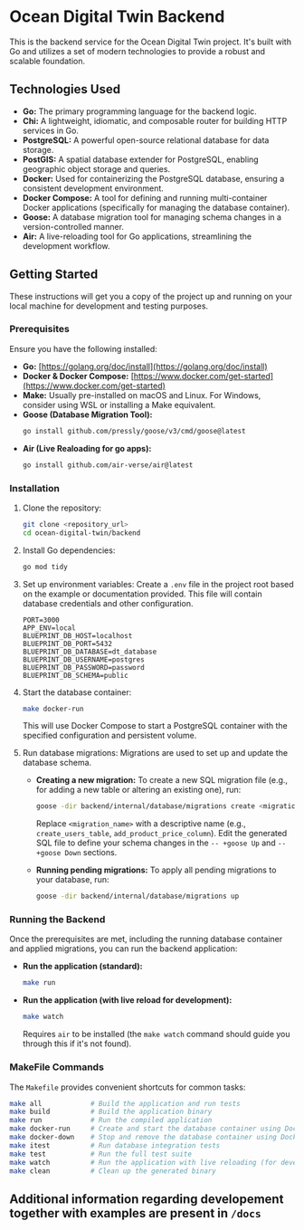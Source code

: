 # Ocean Digital Twin Backend

This is the backend service for the Ocean Digital Twin project. It's built with Go and utilizes a set of modern technologies to provide a robust and scalable foundation.

## Technologies Used

- **Go:** The primary programming language for the backend logic.
- **Chi:** A lightweight, idiomatic, and composable router for building HTTP services in Go.
- **PostgreSQL:** A powerful open-source relational database for data storage.
- **PostGIS:** A spatial database extender for PostgreSQL, enabling geographic object storage and queries.
- **Docker:** Used for containerizing the PostgreSQL database, ensuring a consistent development environment.
- **Docker Compose:** A tool for defining and running multi-container Docker applications (specifically for managing the database container).
- **Goose:** A database migration tool for managing schema changes in a version-controlled manner.
- **Air:** A live-reloading tool for Go applications, streamlining the development workflow.

## Getting Started

These instructions will get you a copy of the project up and running on your local machine for development and testing purposes.

### Prerequisites

Ensure you have the following installed:

- **Go:** [https://golang.org/doc/install](https://golang.org/doc/install)
- **Docker & Docker Compose:** [https://www.docker.com/get-started](https://www.docker.com/get-started)
- **Make:** Usually pre-installed on macOS and Linux. For Windows, consider using WSL or installing a Make equivalent.
- **Goose (Database Migration Tool):**
  ```bash
  go install github.com/pressly/goose/v3/cmd/goose@latest
  ```
- **Air (Live Realoading for go apps):**
  ```bash
  go install github.com/air-verse/air@latest
  ```

### Installation

1.  Clone the repository:

    ```bash
    git clone <repository_url>
    cd ocean-digital-twin/backend
    ```

2.  Install Go dependencies:

    ```bash
    go mod tidy
    ```

3.  Set up environment variables:
    Create a `.env` file in the project root based on the example or documentation provided. This file will contain database credentials and other configuration.

    ```
    PORT=3000
    APP_ENV=local
    BLUEPRINT_DB_HOST=localhost
    BLUEPRINT_DB_PORT=5432
    BLUEPRINT_DB_DATABASE=dt_database
    BLUEPRINT_DB_USERNAME=postgres
    BLUEPRINT_DB_PASSWORD=password
    BLUEPRINT_DB_SCHEMA=public
    ```

4.  Start the database container:

    ```bash
    make docker-run
    ```

    This will use Docker Compose to start a PostgreSQL container with the specified configuration and persistent volume.

5.  Run database migrations:
    Migrations are used to set up and update the database schema.

    - **Creating a new migration:**
      To create a new SQL migration file (e.g., for adding a new table or altering an existing one), run:

      ```bash
      goose -dir backend/internal/database/migrations create <migration_name> sql
      ```

      Replace `<migration_name>` with a descriptive name (e.g., `create_users_table`, `add_product_price_column`). Edit the generated SQL file to define your schema changes in the `-- +goose Up` and `-- +goose Down` sections.

    - **Running pending migrations:**
      To apply all pending migrations to your database, run:
      ```bash
      goose -dir backend/internal/database/migrations up
      ```

### Running the Backend

Once the prerequisites are met, including the running database container and applied migrations, you can run the backend application:

- **Run the application (standard):**

  ```bash
  make run
  ```

- **Run the application (with live reload for development):**
  ```bash
  make watch
  ```
  Requires `air` to be installed (the `make watch` command should guide you through this if it's not found).

### MakeFile Commands

The `Makefile` provides convenient shortcuts for common tasks:

```bash
make all            # Build the application and run tests
make build          # Build the application binary
make run            # Run the compiled application
make docker-run     # Create and start the database container using Docker Compose
make docker-down    # Stop and remove the database container using Docker Compose
make itest          # Run database integration tests
make test           # Run the full test suite
make watch          # Run the application with live reloading (for development)
make clean          # Clean up the generated binary
```

## Additional information regarding developement together with examples are present in `/docs`
